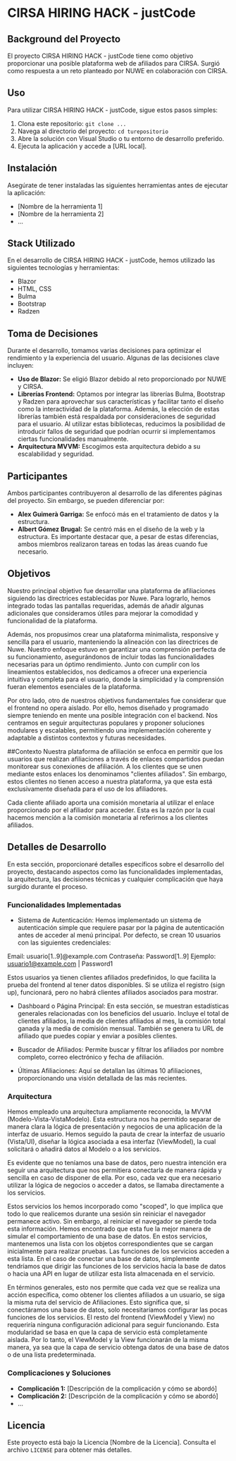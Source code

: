# CIRSA HIRING HACK - justCode

## Background del Proyecto

El proyecto CIRSA HIRING HACK - justCode tiene como objetivo proporcionar una posible plataforma web de afiliados para CIRSA. Surgió como respuesta a un reto planteado por NUWE en colaboración con CIRSA.

## Uso

Para utilizar CIRSA HIRING HACK - justCode, sigue estos pasos simples:

1. Clona este repositorio: `git clone ...`
2. Navega al directorio del proyecto: `cd turepositorio`
3. Abre la solución con Visual Studio o tu entorno de desarrollo preferido.
4. Ejecuta la aplicación y accede a [URL local].

## Instalación

Asegúrate de tener instaladas las siguientes herramientas antes de ejecutar la aplicación:

- [Nombre de la herramienta 1]
- [Nombre de la herramienta 2]
- ...

## Stack Utilizado

En el desarrollo de CIRSA HIRING HACK - justCode, hemos utilizado las siguientes tecnologías y herramientas:

- Blazor
- HTML, CSS
- Bulma
- Bootstrap
- Radzen

## Toma de Decisiones

Durante el desarrollo, tomamos varias decisiones para optimizar el rendimiento y la experiencia del usuario. Algunas de las decisiones clave incluyen:

- **Uso de Blazor:** 
Se eligió Blazor debido al reto proporcionado por NUWE y CIRSA.
- **Librerías Frontend:** 
Optamos por integrar las librerías Bulma, Bootstrap y Radzen para aprovechar sus características y facilitar tanto el diseño como la interactividad de la plataforma. Además, la elección de estas librerías también está respaldada por consideraciones de seguridad para el usuario. Al utilizar estas bibliotecas, reducimos la posibilidad de introducir fallos de seguridad que podrían ocurrir si implementamos ciertas funcionalidades manualmente.
- **Arquitectura MVVM:** 
Escogimos esta arquitectura debido a su escalabilidad y seguridad.


## Participantes

Ambos participantes contribuyeron al desarrollo de las diferentes páginas del proyecto. Sin embargo, se pueden diferenciar por:
- **Alex Guimerà Garriga:** Se enfocó más en el tratamiento de datos y la estructura.
- **Albert Gómez Brugal:** Se centró más en el diseño de la web y la estructura.
Es importante destacar que, a pesar de estas diferencias, ambos miembros realizaron tareas en todas las áreas cuando fue necesario.

## Objetivos
Nuestro principal objetivo fue desarrollar una plataforma de afiliaciones siguiendo las directrices establecidas por Nuwe. Para lograrlo, hemos integrado todas las pantallas requeridas, además de añadir algunas adicionales que consideramos útiles para mejorar la comodidad y funcionalidad de la plataforma.

Además, nos propusimos crear una plataforma minimalista, responsive y sencilla para el usuario, manteniendo la alineación con las directrices de Nuwe. Nuestro enfoque estuvo en garantizar una comprensión perfecta de su funcionamiento, asegurándonos de incluir todas las funcionalidades necesarias para un óptimo rendimiento. Junto con cumplir con los lineamientos establecidos, nos dedicamos a ofrecer una experiencia intuitiva y completa para el usuario, donde la simplicidad y la comprensión fueran elementos esenciales de la plataforma.

Por otro lado, otro de nuestros objetivos fundamentales fue considerar que el frontend no opera aislado. Por ello, hemos diseñado y programado siempre teniendo en mente una posible integración con el backend. Nos centramos en seguir arquitecturas populares y proponer soluciones modulares y escalables, permitiendo una implementación coherente y adaptable a distintos contextos y futuras necesidades.

##Contexto
Nuestra plataforma de afiliación se enfoca en permitir que los usuarios que realizan afiliaciones a través de enlaces compartidos puedan monitorear sus conexiones de afiliación. A los clientes que se unen mediante estos enlaces los denominamos "clientes afiliados". Sin embargo, estos clientes no tienen acceso a nuestra plataforma, ya que esta está exclusivamente diseñada para el uso de los afiliadores.

Cada cliente afiliado aporta una comisión monetaria al utilizar el enlace proporcionado por el afiliador para acceder. Esta es la razón por la cual hacemos mención a la comisión monetaria al referirnos a los clientes afiliados.

## Detalles de Desarrollo

En esta sección, proporcionaré detalles específicos sobre el desarrollo del proyecto, destacando aspectos como las funcionalidades implementadas, la arquitectura, las decisiones técnicas y cualquier complicación que haya surgido durante el proceso.

### Funcionalidades Implementadas

- Sistema de Autenticación:
Hemos implementado un sistema de autenticación simple que requiere pasar por la página de autenticación antes de acceder al menú principal. Por defecto, se crean 10 usuarios con las siguientes credenciales:

Email: usuario[1..9]@example.com
Contraseña: Password[1..9]
Ejemplo: usuario1@example.com | Password1

Estos usuarios ya tienen clientes afiliados predefinidos, lo que facilita la prueba del frontend al tener datos disponibles. Si se utiliza el registro (sign up), funcionará, pero no habrá clientes afiliados asociados para mostrar.

- Dashboard o Página Principal:
En esta sección, se muestran estadísticas generales relacionadas con los beneficios del usuario. Incluye el total de clientes afiliados, la media de clientes afiliados al mes, la comisión total ganada y la media de comisión mensual. También se genera tu URL de afiliado que puedes copiar y enviar a posibles clientes.

- Buscador de Afiliados:
Permite buscar y filtrar los afiliados por nombre completo, correo electrónico y fecha de afiliación.

- Últimas Afiliaciones:
Aquí se detallan las últimas 10 afiliaciones, proporcionando una visión detallada de las más recientes.

### Arquitectura
Hemos empleado una arquitectura ampliamente reconocida, la MVVM (Modelo-Vista-VistaModelo). Esta estructura nos ha permitido separar de manera clara la lógica de presentación y negocios de una aplicación de la interfaz de usuario. Hemos seguido la pauta de crear la interfaz de usuario (Vista/UI), diseñar la lógica asociada a esa interfaz (ViewModel), la cual solicitará o añadirá datos al Modelo o a los servicios.

Es evidente que no teníamos una base de datos, pero nuestra intención era seguir una arquitectura que nos permitiera conectarla de manera rápida y sencilla en caso de disponer de ella. Por eso, cada vez que era necesario utilizar la lógica de negocios o acceder a datos, se llamaba directamente a los servicios.

Estos servicios los hemos incorporado como "scoped", lo que implica que todo lo que realicemos durante una sesión sin reiniciar el navegador permanece activo. Sin embargo, al reiniciar el navegador se pierde toda esta información. Hemos encontrado que esta fue la mejor manera de simular el comportamiento de una base de datos. En estos servicios, mantenemos una lista con los objetos correspondientes que se cargan inicialmente para realizar pruebas. Las funciones de los servicios acceden a esta lista. En el caso de conectar una base de datos, simplemente tendríamos que dirigir las funciones de los servicios hacia la base de datos o hacia una API en lugar de utilizar esta lista almacenada en el servicio.

En términos generales, esto nos permite que cada vez que se realiza una acción específica, como obtener los clientes afiliados a un usuario, se siga la misma ruta del servicio de Afiliaciones. Esto significa que, si conectáramos una base de datos, solo necesitaríamos configurar las pocas funciones de los servicios. El resto del frontend (ViewModel y View) no requeriría ninguna configuración adicional para seguir funcionando. Esta modularidad se basa en que la capa de servicio está completamente aislada. Por lo tanto, el ViewModel y la View funcionarán de la misma manera, ya sea que la capa de servicio obtenga datos de una base de datos o de una lista predeterminada.


### Complicaciones y Soluciones

- **Complicación 1:** [Descripción de la complicación y cómo se abordó]
- **Complicación 2:** [Descripción de la complicación y cómo se abordó]
- ...

## Licencia

Este proyecto está bajo la Licencia [Nombre de la Licencia]. Consulta el archivo `LICENSE` para obtener más detalles.
